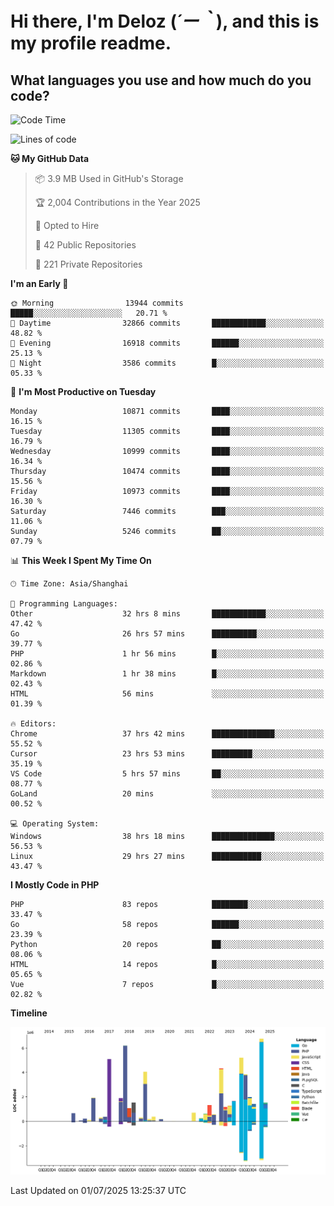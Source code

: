 # **Hi there, I'm Deloz (*´ー｀*), and this is my profile readme.**

## **What languages you use and how much do you code?**

<!--START_SECTION:waka-->
![Code Time](http://img.shields.io/badge/Code%20Time-6%2C818%20hrs%2023%20mins-blue)

![Lines of code](https://img.shields.io/badge/From%20Hello%20World%20I%27ve%20Written-57.0%20million%20lines%20of%20code-blue)

**🐱 My GitHub Data** 

> 📦 3.9 MB Used in GitHub's Storage 
 > 
> 🏆 2,004 Contributions in the Year 2025
 > 
> 💼 Opted to Hire
 > 
> 📜 42 Public Repositories 
 > 
> 🔑 221 Private Repositories 
 > 
**I'm an Early 🐤** 

```text
🌞 Morning                13944 commits       █████░░░░░░░░░░░░░░░░░░░░   20.71 % 
🌆 Daytime                32866 commits       ████████████░░░░░░░░░░░░░   48.82 % 
🌃 Evening                16918 commits       ██████░░░░░░░░░░░░░░░░░░░   25.13 % 
🌙 Night                  3586 commits        █░░░░░░░░░░░░░░░░░░░░░░░░   05.33 % 
```
📅 **I'm Most Productive on Tuesday** 

```text
Monday                   10871 commits       ████░░░░░░░░░░░░░░░░░░░░░   16.15 % 
Tuesday                  11305 commits       ████░░░░░░░░░░░░░░░░░░░░░   16.79 % 
Wednesday                10999 commits       ████░░░░░░░░░░░░░░░░░░░░░   16.34 % 
Thursday                 10474 commits       ████░░░░░░░░░░░░░░░░░░░░░   15.56 % 
Friday                   10973 commits       ████░░░░░░░░░░░░░░░░░░░░░   16.30 % 
Saturday                 7446 commits        ███░░░░░░░░░░░░░░░░░░░░░░   11.06 % 
Sunday                   5246 commits        ██░░░░░░░░░░░░░░░░░░░░░░░   07.79 % 
```


📊 **This Week I Spent My Time On** 

```text
🕑︎ Time Zone: Asia/Shanghai

💬 Programming Languages: 
Other                    32 hrs 8 mins       ████████████░░░░░░░░░░░░░   47.42 % 
Go                       26 hrs 57 mins      ██████████░░░░░░░░░░░░░░░   39.77 % 
PHP                      1 hr 56 mins        █░░░░░░░░░░░░░░░░░░░░░░░░   02.86 % 
Markdown                 1 hr 38 mins        █░░░░░░░░░░░░░░░░░░░░░░░░   02.43 % 
HTML                     56 mins             ░░░░░░░░░░░░░░░░░░░░░░░░░   01.39 % 

🔥 Editors: 
Chrome                   37 hrs 42 mins      ██████████████░░░░░░░░░░░   55.52 % 
Cursor                   23 hrs 53 mins      █████████░░░░░░░░░░░░░░░░   35.19 % 
VS Code                  5 hrs 57 mins       ██░░░░░░░░░░░░░░░░░░░░░░░   08.77 % 
GoLand                   20 mins             ░░░░░░░░░░░░░░░░░░░░░░░░░   00.52 % 

💻 Operating System: 
Windows                  38 hrs 18 mins      ██████████████░░░░░░░░░░░   56.53 % 
Linux                    29 hrs 27 mins      ███████████░░░░░░░░░░░░░░   43.47 % 
```

**I Mostly Code in PHP** 

```text
PHP                      83 repos            ████████░░░░░░░░░░░░░░░░░   33.47 % 
Go                       58 repos            ██████░░░░░░░░░░░░░░░░░░░   23.39 % 
Python                   20 repos            ██░░░░░░░░░░░░░░░░░░░░░░░   08.06 % 
HTML                     14 repos            █░░░░░░░░░░░░░░░░░░░░░░░░   05.65 % 
Vue                      7 repos             █░░░░░░░░░░░░░░░░░░░░░░░░   02.82 % 
```



**Timeline**

![Lines of Code chart](https://raw.githubusercontent.com/deloz/deloz/main/assets/bar_graph.png)


 Last Updated on 01/07/2025 13:25:37 UTC
<!--END_SECTION:waka-->

